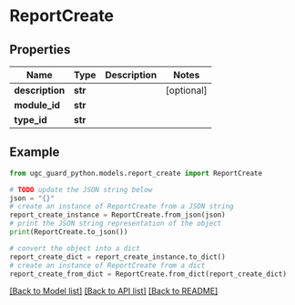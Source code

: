 # ReportCreate


## Properties

Name | Type | Description | Notes
------------ | ------------- | ------------- | -------------
**description** | **str** |  | [optional] 
**module_id** | **str** |  | 
**type_id** | **str** |  | 

## Example

```python
from ugc_guard_python.models.report_create import ReportCreate

# TODO update the JSON string below
json = "{}"
# create an instance of ReportCreate from a JSON string
report_create_instance = ReportCreate.from_json(json)
# print the JSON string representation of the object
print(ReportCreate.to_json())

# convert the object into a dict
report_create_dict = report_create_instance.to_dict()
# create an instance of ReportCreate from a dict
report_create_from_dict = ReportCreate.from_dict(report_create_dict)
```
[[Back to Model list]](../README.md#documentation-for-models) [[Back to API list]](../README.md#documentation-for-api-endpoints) [[Back to README]](../README.md)


